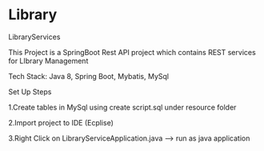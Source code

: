 # Library

LibraryServices

This Project is a SpringBoot Rest API project which contains REST services for LIbrary Management

Tech Stack:
Java 8,
Spring Boot,
Mybatis,
MySql

Set Up Steps 

1.Create tables in MySql using create script.sql under resource folder

2.Import project to IDE (Ecplise)

3.Right Click on LibraryServiceApplication.java --> run as java application
